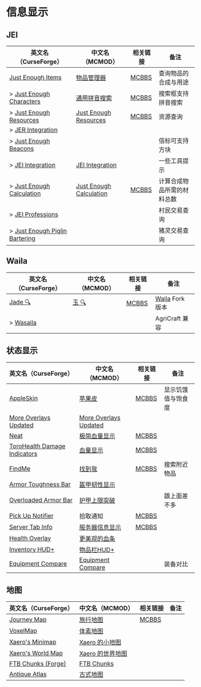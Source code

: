 # 信息显示

## JEI

| 英文名（CurseForge）                                                                                        | 中文名（MCMOD）                                                 | 相关链接                                              | 备注                       |
| ----------------------------------------------------------------------------------------------------------- | --------------------------------------------------------------- | ----------------------------------------------------- | -------------------------- |
| [Just Enough Items](https://www.curseforge.com/minecraft/mc-mods/jei)                                       | [物品管理器](https://www.mcmod.cn/class/459.html)               | [MCBBS](https://www.mcbbs.net/thread-660463-1-1.html) | 查询物品的合成与用途       |
| > [Just Enough Characters](https://www.curseforge.com/minecraft/mc-mods/just-enough-characters)             | [通用拼音搜索](https://www.mcmod.cn/class/840.html)             | [MCBBS](https://www.mcbbs.net/thread-639271-1-1.html) | 搜索框支持拼音搜索         |
| > [Just Enough Resources](https://www.curseforge.com/minecraft/mc-mods/just-enough-resources-jer)           | [Just Enough Resources](https://www.mcmod.cn/class/855.html)    | [MCBBS](https://www.mcbbs.net/thread-808282-1-1.html) | 资源查询                   |
| > [JER Integration](https://www.curseforge.com/minecraft/mc-mods/jer-integration)                           |                                                                 |                                                       |                            |
| > [Just Enough Beacons](https://www.curseforge.com/minecraft/mc-mods/just-enough-beacons)                   |                                                                 |                                                       | 信标可支持方块             |
| > [JEI Integration](https://www.curseforge.com/minecraft/mc-mods/jei-integration)                           | [JEI Integration](https://www.mcmod.cn/class/2077.html)         |                                                       | 一些工具提示               |
| > [Just Enough Calculation](https://www.curseforge.com/minecraft/mc-mods/just-enough-calculation)           | [Just Enough Calculation](https://www.mcmod.cn/class/3643.html) | [MCBBS](https://www.mcbbs.net/thread-561503-1-1.html) | 计算合成物品所需的材料总数 |
| > [JEI Professions](https://www.curseforge.com/minecraft/mc-mods/jei-professions)                           |                                                                 |                                                       | 村民交易查询               |
| > [Just Enough Piglin Bartering](https://www.curseforge.com/minecraft/mc-mods/just-enough-piglin-bartering) |                                                                 |                                                       | 猪灵交易查询               |

## Waila

| 英文名（CurseForge）                                              | 中文名（MCMOD）                              | 相关链接                                              | 备注                                                                  |
| ----------------------------------------------------------------- | -------------------------------------------- | ----------------------------------------------------- | --------------------------------------------------------------------- |
| [Jade 🔍](https://www.curseforge.com/minecraft/mc-mods/jade)       | [玉 🔍](https://www.mcmod.cn/class/3482.html) | [MCBBS](https://www.mcbbs.net/thread-874937-1-1.html) | [Waila](https://www.curseforge.com/minecraft/mc-mods/waila) Fork 版本 |
| > [Wasaila](https://www.curseforge.com/minecraft/mc-mods/wasaila) |                                              |                                                       | AgriCraft 兼容                                                        |

## 状态显示

| 英文名（CurseForge）                                                                                      | 中文名（MCMOD）                                               | 相关链接                                               | 备注               |
| --------------------------------------------------------------------------------------------------------- | ------------------------------------------------------------- | ------------------------------------------------------ | ------------------ |
| [AppleSkin](https://www.curseforge.com/minecraft/mc-mods/appleskin)                                       | [苹果皮](https://www.mcmod.cn/class/744.html)                 | [MCBBS](https://www.mcbbs.net/thread-808144-1-1.html)  | 显示饥饿值与饱食度 |
| [More Overlays Updated](https://www.curseforge.com/minecraft/mc-mods/more-overlays-updated)               | [More Overlays Updated](https://www.mcmod.cn/class/2746.html) |                                                        |                    |
| [Neat](https://www.curseforge.com/minecraft/mc-mods/neat)                                                 | [极简血量显示](https://www.mcmod.cn/class/619.html)           | [MCBBS](https://www.mcbbs.net/thread-938958-1-1.html)  |                    |
| [ToroHealth Damage Indicators](https://www.curseforge.com/minecraft/mc-mods/torohealth-damage-indicators) | [血量显示](https://www.mcmod.cn/class/1015.html)              | [MCBBS](https://www.mcbbs.net/thread-628833-1-1.html)  |                    |
| [FindMe](https://www.curseforge.com/minecraft/mc-mods/findme)                                             | [找到我](https://www.mcmod.cn/class/2156.html)                | [MCBBS](https://www.mcbbs.net/thread-790741-1-1.html)  | 搜索附近物品       |
| [Armor Toughness Bar](https://www.curseforge.com/minecraft/mc-mods/armor-toughness-bar)                   | [盔甲韧性显示](https://www.mcmod.cn/class/2964.html)          |                                                        |                    |
| [Overloaded Armor Bar](https://www.curseforge.com/minecraft/mc-mods/overloaded-armor-bar)                 | [护甲上限突破](https://www.mcmod.cn/class/3131.html)          |                                                        | 跟上面差不多       |
| [Pick Up Notifier](https://www.curseforge.com/minecraft/mc-mods/pick-up-notifier)                         | 拾取通知                                                      | [MCBBS](https://www.mcbbs.net/thread-1123313-1-1.html) |                    |
| [Server Tab Info](https://www.curseforge.com/minecraft/mc-mods/server-tab-info)                           | [服务器信息显示](https://www.mcmod.cn/class/2717.html)        | [MCBBS](https://www.mcbbs.net/thread-790756-1-1.html)  |                    |
| [Health Overlay](https://www.curseforge.com/minecraft/mc-mods/health-overlay)                             | [更美观的血条](https://www.mcmod.cn/class/1871.html)          |                                                        |                    |
| [Inventory HUD+](https://www.curseforge.com/minecraft/mc-mods/inventory-hud-forge)                        | [物品栏HUD+](https://www.mcmod.cn/class/3395.html)            |                                                        |                    |
| [Equipment Compare](https://www.curseforge.com/minecraft/mc-mods/equipment-compare)                       | [Equipment Compare](https://www.mcmod.cn/class/4196.html)     |                                                        | 装备对比           |

## 地图

| 英文名（CurseForge）                                                                | 中文名（MCMOD）                                          | 相关链接                                              | 备注 |
| ----------------------------------------------------------------------------------- | -------------------------------------------------------- | ----------------------------------------------------- | ---- |
| [Journey Map](https://www.curseforge.com/minecraft/mc-mods/journeymap)              | [旅行地图](https://www.mcmod.cn/class/198.html)          | [MCBBS](https://www.mcbbs.net/thread-612917-1-1.html) |      |
| [VoxelMap](https://www.curseforge.com/minecraft/mc-mods/voxelmap)                   | [体素地图](https://www.mcmod.cn/class/981.html)          |                                                       |      |
| [Xaero's Minimap](https://www.curseforge.com/minecraft/mc-mods/xaeros-minimap)      | [Xaero 的小地图](https://www.mcmod.cn/class/1701.html)   |                                                       |      |
| [Xaero's World Map](https://www.curseforge.com/minecraft/mc-mods/xaeros-world-map)  | [Xaero 的世界地图](https://www.mcmod.cn/class/1483.html) |                                                       |      |
| [FTB Chunks (Forge)](https://www.curseforge.com/minecraft/mc-mods/ftb-chunks-forge) | [FTB Chunks](https://www.mcmod.cn/class/3201.html)       |                                                       |      |
| [Antique Atlas](https://www.curseforge.com/minecraft/mc-mods/antique-atlas)         | [古式地图](https://www.mcmod.cn/class/1308.html)         |                                                       |      |
